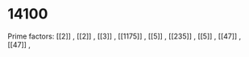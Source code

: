 # 14100

Prime factors: [[2]] , [[2]] , [[3]] , [[1175]] , [[5]] , [[235]] , [[5]] , [[47]] , [[47]] , 